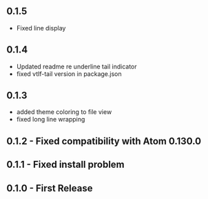 
## 0.1.5

  - Fixed line display

## 0.1.4 

  - Updated readme re underline tail indicator
  - fixed vtlf-tail version in package.json

## 0.1.3
  - added theme coloring to file view
  - fixed long line wrapping

## 0.1.2 - Fixed compatibility with Atom 0.130.0

## 0.1.1 - Fixed install problem

## 0.1.0 - First Release
